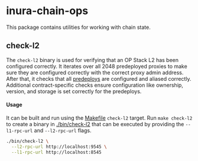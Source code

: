 # inura-chain-ops

This package contains utilities for working with chain state.

## check-l2

The `check-l2` binary is used for verifying that an OP Stack L2
has been configured correctly. It iterates over all 2048 predeployed
proxies to make sure they are configured correctly with the correct
proxy admin address. After that, it checks that all [predeploys](../inura-bindings/predeploys/addresses.go)
are configured and aliased correctly. Additional contract-specific
checks ensure configuration like ownership, version, and storage
is set correctly for the predeploys.

#### Usage

It can be built and run using the [Makefile](./Makefile) `check-l2` target.
Run `make check-l2` to create a binary in [./bin/check-l2](./bin/check-l2)
that can be executed by providing the `--l1-rpc-url` and `--l2-rpc-url` flags.

```sh
./bin/check-l2 \
  --l2-rpc-url http://localhost:9545 \
  --l1-rpc-url http://localhost:8545
```
